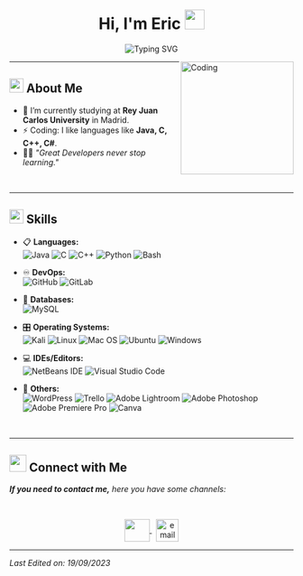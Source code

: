 <h1 align="center">Hi, I'm Eric <img src="https://media.giphy.com/media/hvRJCLFzcasrR4ia7z/giphy.gif" width="35"></h1>

<div align="center">
  
![Typing SVG](https://readme-typing-svg.herokuapp.com?font=ROBOT&size=25&color=39FF14&background=000000&center=true&vCenter=true&width=490&lines=%3E+Welcome+to+my+GitHub+profile...!)

</div>

<img align="right" alt="Coding" width="200" src="https://cdn.dribbble.com/users/1162077/screenshots/3848914/programmer.gif">


---

## <img src="https://c.tenor.com/NCRHhqkXrJYAAAAi/programmers-go-internet.gif" width="25"> <b>About Me</b>

- 🔭 I’m currently studying at **Rey Juan Carlos University** in Madrid.  
- ⚡ Coding: I like languages like **Java, C, C++, C#**.  
- 💪🏼 *"Great Developers never stop learning."*

<br>

---

## <img src="https://media2.giphy.com/media/QssGEmpkyEOhBCb7e1/giphy.gif?cid=ecf05e47a0n3gi1bfqntqmob8g9aid1oyj2wr3ds3mg700bl&rid=giphy.gif" width="25"> <b>Skills</b>

<p align="center">

- 📋 **Languages:**  
  ![Java](https://img.shields.io/badge/java-FCC624?style=for-the-badge&logo=java&logoColor=black) ![C](https://img.shields.io/badge/-3670A0?style=for-the-badge&logo=c&logoColor=white) ![C++](https://img.shields.io/badge/c++-3670A0?style=for-the-badge&logo=c++&logoColor=blue) ![Python](https://img.shields.io/badge/python-3670A0?style=for-the-badge&logo=python&logoColor=ffdd54) ![Bash](https://img.shields.io/badge/shell_script-%23121011.svg?style=for-the-badge&logo=gnu-bash&logoColor=white)  

- ♾️ **DevOps:**  
  ![GitHub](https://img.shields.io/badge/github-%23121011.svg?style=for-the-badge&logo=github&logoColor=white) ![GitLab](https://img.shields.io/badge/gitlab-%23181717.svg?style=for-the-badge&logo=gitlab&logoColor=white)  

- 💾 **Databases:**  
  ![MySQL](https://img.shields.io/badge/mysql-%2300f.svg?style=for-the-badge&logo=mysql&logoColor=white)  

- 🎛️ **Operating Systems:**  
  ![Kali](https://img.shields.io/badge/Kali-268BEE?style=for-the-badge&logo=kalilinux&logoColor=white) ![Linux](https://img.shields.io/badge/Linux-FCC624?style=for-the-badge&logo=linux&logoColor=black) ![Mac OS](https://img.shields.io/badge/mac%20os-000000?style=for-the-badge&logo=macos&logoColor=F0F0F0) ![Ubuntu](https://img.shields.io/badge/Ubuntu-E95420?style=for-the-badge&logo=ubuntu&logoColor=white) ![Windows](https://img.shields.io/badge/Windows-0078D6?style=for-the-badge&logo=windows&logoColor=white)  

- 💻 **IDEs/Editors:**  
  ![NetBeans IDE](https://img.shields.io/badge/NetBeansIDE-1B6AC6.svg?style=for-the-badge&logo=apache-netbeans-ide&logoColor=white) ![Visual Studio Code](https://img.shields.io/badge/Visual%20Studio%20Code-0078d7.svg?style=for-the-badge&logo=visual-studio-code&logoColor=white)  

- 🥅 **Others:**  
  ![WordPress](https://img.shields.io/badge/WordPress-%23117AC9.svg?style=for-the-badge&logo=WordPress&logoColor=white) ![Trello](https://img.shields.io/badge/Trello-%23026AA7.svg?style=for-the-badge&logo=Trello&logoColor=white) ![Adobe Lightroom](https://img.shields.io/badge/Adobe%20Lightroom-31A8FF.svg?style=for-the-badge&logo=Adobe%20Lightroom&logoColor=white) ![Adobe Photoshop](https://img.shields.io/badge/adobe%20photoshop-%2331A8FF.svg?style=for-the-badge&logo=adobe%20photoshop&logoColor=white) ![Adobe Premiere Pro](https://img.shields.io/badge/Adobe%20Premiere%20Pro-9999FF.svg?style=for-the-badge&logo=Adobe%20Premiere%20Pro&logoColor=white) ![Canva](https://img.shields.io/badge/Canva-%2300C4CC.svg?style=for-the-badge&logo=Canva&logoColor=white)  

</p>

<br>

---

## <img src="https://media.giphy.com/media/LnQjpWaON8nhr21vNW/giphy.gif" width="30"> <b>Connect with Me</b>

<em><b>If you need to contact me,</b> here you have some channels:</em>  

<br>

<p align="center">
  <a href="https://www.linkedin.com/in/eric-mellado-acevedo-54386a166/" target="blank">
    <img align="center" src="https://i.pinimg.com/originals/de/b4/6f/deb46f02a59e3b3a2aa58fac16290d63.gif" height="40" width="45" />
  </a>
  &nbsp;
  <a href="mailto:mellado.acev.eric@gmail.com" target="blank">
    <img align="center" src="https://user-images.githubusercontent.com/86669668/171339003-ef5b5c96-eac8-478c-a9cc-318ca9477fce.gif" alt="email" width="40" />
  </a>      
</p>

---

_Last Edited on: 19/09/2023_
